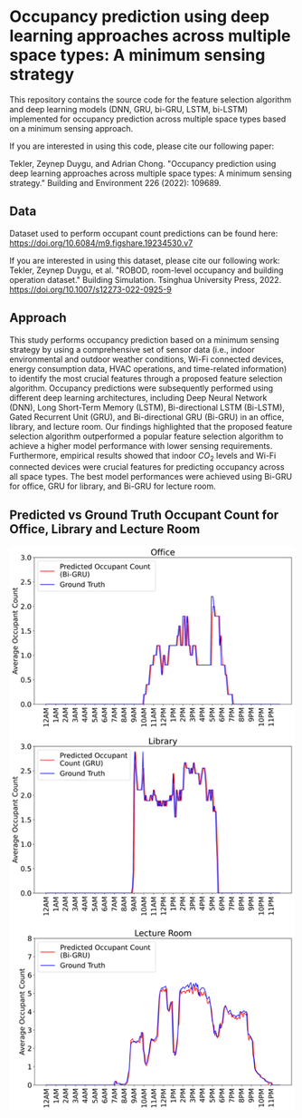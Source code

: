# Occupancy prediction using deep learning approaches across multiple space types: A minimum sensing strategy
This repository contains the source code for the feature selection algorithm and deep learning models (DNN, GRU, bi-GRU, LSTM, bi-LSTM) implemented for occupancy prediction across multiple space types based on a minimum sensing approach.

If you are interested in using this code, please cite our following paper:

Tekler, Zeynep Duygu, and Adrian Chong. "Occupancy prediction using deep learning approaches across multiple space types: A minimum sensing strategy." Building and Environment 226 (2022): 109689.



## Data 
Dataset used to perform occupant count predictions can be found here:
https://doi.org/10.6084/m9.figshare.19234530.v7

If you are interested in using this dataset, please cite our following work: 
Tekler, Zeynep Duygu, et al. "ROBOD, room-level occupancy and building operation dataset." Building Simulation. Tsinghua University Press, 2022. https://doi.org/10.1007/s12273-022-0925-9

## Approach

This study performs occupancy prediction based on a minimum sensing strategy by using a comprehensive set of sensor data (i.e., indoor environmental and outdoor weather conditions, Wi-Fi connected devices, energy consumption data, HVAC operations, and time-related information) to identify the most crucial features through a proposed feature selection algorithm. Occupancy predictions were subsequently performed using different deep learning architectures, including Deep Neural Network (DNN), Long Short-Term Memory (LSTM), Bi-directional LSTM (Bi-LSTM), Gated Recurrent Unit (GRU), and Bi-directional GRU (Bi-GRU) in an office, library, and lecture room. Our findings highlighted that the proposed feature selection algorithm outperformed a popular feature selection algorithm to achieve a higher model performance with lower sensing requirements. Furthermore, empirical results showed that indoor $CO_2$ levels and Wi-Fi connected devices were crucial features for predicting occupancy across all space types. The best model performances were achieved using Bi-GRU for office, GRU for library, and Bi-GRU for lecture room.

## Predicted vs Ground Truth Occupant Count for Office, Library and Lecture Room
<img src="./average_occupant_count.png">
